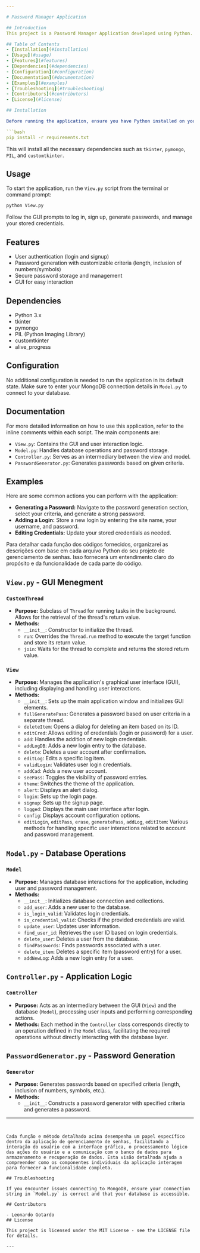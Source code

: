 ```yaml
---

# Password Manager Application

## Introduction
This project is a Password Manager Application developed using Python. It provides a graphical user interface (GUI) for users to manage their passwords securely. The application allows users to generate strong passwords, store them, and manage login credentials for various websites.

## Table of Contents
- [Installation](#installation)
- [Usage](#usage)
- [Features](#features)
- [Dependencies](#dependencies)
- [Configuration](#configuration)
- [Documentation](#documentation)
- [Examples](#examples)
- [Troubleshooting](#troubleshooting)
- [Contributors](#contributors)
- [License](#license)

## Installation

Before running the application, ensure you have Python installed on your system. You will also need to install some external libraries. Navigate to the project's root directory and run:

```bash
pip install -r requirements.txt
```

This will install all the necessary dependencies such as `tkinter`, `pymongo`, `PIL`, and `customtkinter`.

## Usage

To start the application, run the `View.py` script from the terminal or command prompt:

```bash
python View.py
```

Follow the GUI prompts to log in, sign up, generate passwords, and manage your stored credentials.

## Features

- User authentication (login and signup)
- Password generation with customizable criteria (length, inclusion of numbers/symbols)
- Secure password storage and management
- GUI for easy interaction

## Dependencies

- Python 3.x
- tkinter
- pymongo
- PIL (Python Imaging Library)
- customtkinter
- alive_progress

## Configuration

No additional configuration is needed to run the application in its default state. Make sure to enter your MongoDB connection details in `Model.py` to connect to your database.

## Documentation

For more detailed information on how to use this application, refer to the inline comments within each script. The main components are:

- `View.py`: Contains the GUI and user interaction logic.
- `Model.py`: Handles database operations and password storage.
- `Controller.py`: Serves as an intermediary between the view and model.
- `PasswordGenerator.py`: Generates passwords based on given criteria.

## Examples

Here are some common actions you can perform with the application:

- **Generating a Password:** Navigate to the password generation section, select your criteria, and generate a strong password.
- **Adding a Login:** Store a new login by entering the site name, your username, and password.
- **Editing Credentials:** Update your stored credentials as needed.

Para detalhar cada função dos códigos fornecidos, organizarei as descrições com base em cada arquivo Python do seu projeto de gerenciamento de senhas. Isso fornecerá um entendimento claro do propósito e da funcionalidade de cada parte do código.

## `View.py` - GUI Menegment

### `CustomThread`
- **Purpose:** Subclass of `Thread` for running tasks in the background. Allows for the retrieval of the thread's return value.
- **Methods:**
  - `__init__`: Constructor to initialize the thread.
  - `run`: Overrides the `Thread.run` method to execute the target function and store its return value.
  - `join`: Waits for the thread to complete and returns the stored return value.

### `View`
- **Purpose:** Manages the application's graphical user interface (GUI), including displaying and handling user interactions.
- **Methods:**
  - `__init__`: Sets up the main application window and initializes GUI elements.
  - `fullGeneratePass`: Generates a password based on user criteria in a separate thread.
  - `deleteItem`: Opens a dialog for deleting an item based on its ID.
  - `editCred`: Allows editing of credentials (login or password) for a user.
  - `add`: Handles the addition of new login credentials.
  - `addLogDB`: Adds a new login entry to the database.
  - `delete`: Deletes a user account after confirmation.
  - `editLog`: Edits a specific log item.
  - `validLogin`: Validates user login credentials.
  - `addCad`: Adds a new user account.
  - `seePass`: Toggles the visibility of password entries.
  - `theme`: Switches the theme of the application.
  - `alert`: Displays an alert dialog.
  - `login`: Sets up the login page.
  - `signup`: Sets up the signup page.
  - `logged`: Displays the main user interface after login.
  - `config`: Displays account configuration options.
  - `editLogin`, `editPass`, `erase`, `generatePass`, `addLog`, `editItem`: Various methods for handling specific user interactions related to account and password management.

## `Model.py` - Database Operations

### `Model`
- **Purpose:** Manages database interactions for the application, including user and password management.
- **Methods:**
  - `__init__`: Initializes database connection and collections.
  - `add_user`: Adds a new user to the database.
  - `is_login_valid`: Validates login credentials.
  - `is_credential_valid`: Checks if the provided credentials are valid.
  - `update_user`: Updates user information.
  - `find_user_id`: Retrieves the user ID based on login credentials.
  - `delete_user`: Deletes a user from the database.
  - `findPasswords`: Finds passwords associated with a user.
  - `delete_item`: Deletes a specific item (password entry) for a user.
  - `addNewLog`: Adds a new login entry for a user.

## `Controller.py` - Application Logic

### `Controller`
- **Purpose:** Acts as an intermediary between the GUI (`View`) and the database (`Model`), processing user inputs and performing corresponding actions.
- **Methods:** Each method in the `Controller` class corresponds directly to an operation defined in the `Model` class, facilitating the required operations without directly interacting with the database layer.

## `PasswordGenerator.py` - Password Generation

### `Generator`
- **Purpose:** Generates passwords based on specified criteria (length, inclusion of numbers, symbols, etc.).
- **Methods:**
  - `__init__`: Constructs a password generator with specified criteria and generates a password.

---
```


Cada função e método detalhado acima desempenha um papel específico dentro da aplicação de gerenciamento de senhas, facilitando a interação do usuário com a interface gráfica, o processamento lógico das ações do usuário e a comunicação com o banco de dados para armazenamento e recuperação de dados. Esta visão detalhada ajuda a compreender como os componentes individuais da aplicação interagem para fornecer a funcionalidade completa.

## Troubleshooting

If you encounter issues connecting to MongoDB, ensure your connection string in `Model.py` is correct and that your database is accessible.

## Contributors

- Leonardo Gotardo
## License

This project is licensed under the MIT License - see the LICENSE file for details.

---


